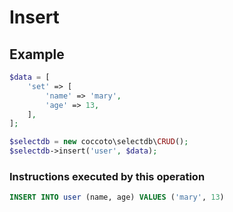 # Insert

## Example

```php
$data = [
    'set' => [
        'name' => 'mary',
        'age' => 13,
    ],
];

$selectdb = new coccoto\selectdb\CRUD();
$selectdb->insert('user', $data);
```

### Instructions executed by this operation

```sql
INSERT INTO user (name, age) VALUES ('mary', 13)
```